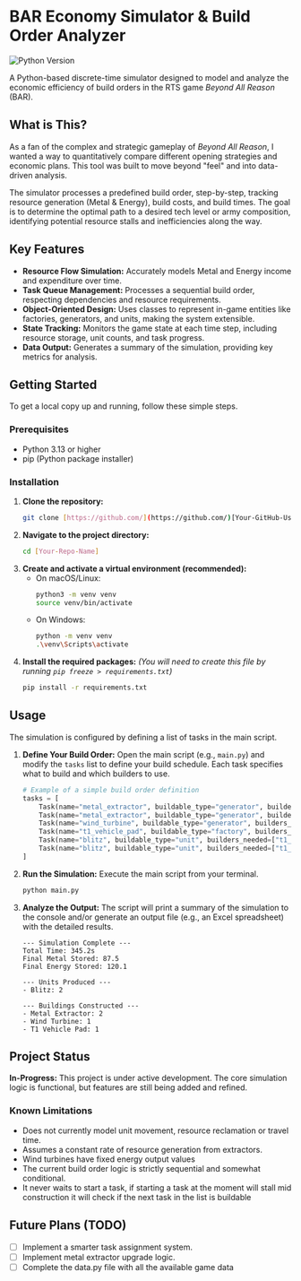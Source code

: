 # BAR Economy Simulator & Build Order Analyzer

![Python Version](https://img.shields.io/badge/python-3.12%2B-blue)

A Python-based discrete-time simulator designed to model and analyze the economic efficiency of build orders in the RTS game *Beyond All Reason* (BAR).

## What is This?

As a fan of the complex and strategic gameplay of *Beyond All Reason*, I wanted a way to quantitatively compare different opening strategies and economic plans. This tool was built to move beyond "feel" and into data-driven analysis.

The simulator processes a predefined build order, step-by-step, tracking resource generation (Metal & Energy), build costs, and build times. The goal is to determine the optimal path to a desired tech level or army composition, identifying potential resource stalls and inefficiencies along the way.

## Key Features

-   **Resource Flow Simulation:** Accurately models Metal and Energy income and expenditure over time.
-   **Task Queue Management:** Processes a sequential build order, respecting dependencies and resource requirements.
-   **Object-Oriented Design:** Uses classes to represent in-game entities like factories, generators, and units, making the system extensible.
-   **State Tracking:** Monitors the game state at each time step, including resource storage, unit counts, and task progress.
-   **Data Output:** Generates a summary of the simulation, providing key metrics for analysis.

## Getting Started

To get a local copy up and running, follow these simple steps.

### Prerequisites

-   Python 3.13 or higher
-   pip (Python package installer)

### Installation

1.  **Clone the repository:**
    ```sh
    git clone [https://github.com/](https://github.com/)[Your-GitHub-Username]/[Your-Repo-Name].git
    ```
2.  **Navigate to the project directory:**
    ```sh
    cd [Your-Repo-Name]
    ```
3.  **Create and activate a virtual environment (recommended):**
    - On macOS/Linux:
      ```sh
      python3 -m venv venv
      source venv/bin/activate
      ```
    - On Windows:
      ```sh
      python -m venv venv
      .\venv\Scripts\activate
      ```
4.  **Install the required packages:**
    *(You will need to create this file by running `pip freeze > requirements.txt`)*
    ```sh
    pip install -r requirements.txt
    ```

## Usage

The simulation is configured by defining a list of tasks in the main script.

1.  **Define Your Build Order:**
    Open the main script (e.g., `main.py`) and modify the `tasks` list to define your build schedule. Each task specifies what to build and which builders to use.

    ```python
    # Example of a simple build order definition
    tasks = [
        Task(name="metal_extractor", buildable_type="generator", builders_needed=["commander"]),
        Task(name="metal_extractor", buildable_type="generator", builders_needed=["commander"]),
        Task(name="wind_turbine", buildable_type="generator", builders_needed=["commander"]),
        Task(name="t1_vehicle_pad", buildable_type="factory", builders_needed=["commander"]),
        Task(name="blitz", buildable_type="unit", builders_needed=["t1_vehicle_pad"]),
        Task(name="blitz", buildable_type="unit", builders_needed=["t1_vehicle_pad"]),
    ]
    ```

2.  **Run the Simulation:**
    Execute the main script from your terminal.
    ```sh
    python main.py
    ```

3.  **Analyze the Output:**
    The script will print a summary of the simulation to the console and/or generate an output file (e.g., an Excel spreadsheet) with the detailed results.

    ```
    --- Simulation Complete ---
    Total Time: 345.2s
    Final Metal Stored: 87.5
    Final Energy Stored: 120.1
    
    --- Units Produced ---
    - Blitz: 2
    
    --- Buildings Constructed ---
    - Metal Extractor: 2
    - Wind Turbine: 1
    - T1 Vehicle Pad: 1
    ```

## Project Status

**In-Progress:** This project is under active development. The core simulation logic is functional, but features are still being added and refined.

### Known Limitations
-   Does not currently model unit movement, resource reclamation or travel time.
-   Assumes a constant rate of resource generation from extractors.
-   Wind turbines have fixed energy output values
-   The current build order logic is strictly sequential and somewhat conditional.
-   It never waits to start a task, if starting a task at the moment will stall mid construction it will check if the next task in the list is buildable

## Future Plans (TODO)

-   [ ] Implement a smarter task assignment system.
-   [ ] Implement metal extractor upgrade logic.
-   [ ] Complete the data.py file with all the available game data
